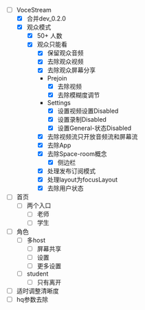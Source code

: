 - [ ] VoceStream
  - [x] 合并dev_0.2.0
  - [x] 观众模式
    - [x] 50+ 人数
    - [x] 观众只能看
      - [x] 保留观众音频
      - [x] 去除观众视频
      - [x] 去除观众屏幕分享
      - Prejoin
        - [x] 去除视频
        - [x] 去除模糊度调节
      - Settings
        - [x] 设置视频设置Disabled
        - [x] 设置录制Disabled
        - [x] 设置General-状态Disabled
      - [x] 去除视频流只开放音频流和屏幕流
      - [x] 去除App
      - [x] 去除Space-room概念
        - [x] 侧边栏
      - [x] 处理发布订阅模式
      - [x] 处理layout为focusLayout
      - [x] 去除用户状态

- [ ] 首页
  - [ ] 两个入口
    - [ ] 老师
    - [ ] 学生
- [ ] 角色
  - [ ] 多host
    - [ ] 屏幕共享
    - [ ] 设置
    - [ ] 更多设置
  - [ ] student
    - [ ] 只有离开
- [ ] 适时调整清晰度
- [ ] hq参数去除